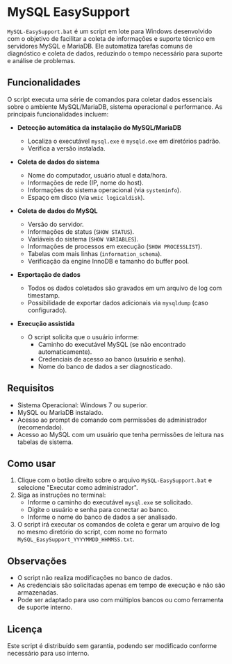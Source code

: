 # MySQL EasySupport

`MySQL-EasySupport.bat` é um script em lote para Windows desenvolvido com o objetivo de facilitar a coleta de informações e suporte técnico em servidores MySQL e MariaDB. Ele automatiza tarefas comuns de diagnóstico e coleta de dados, reduzindo o tempo necessário para suporte e análise de problemas.

## Funcionalidades

O script executa uma série de comandos para coletar dados essenciais sobre o ambiente MySQL/MariaDB, sistema operacional e performance. As principais funcionalidades incluem:

- **Detecção automática da instalação do MySQL/MariaDB**
  - Localiza o executável `mysql.exe` e `mysqld.exe` em diretórios padrão.
  - Verifica a versão instalada.

- **Coleta de dados do sistema**
  - Nome do computador, usuário atual e data/hora.
  - Informações de rede (IP, nome do host).
  - Informações do sistema operacional (via `systeminfo`).
  - Espaço em disco (via `wmic logicaldisk`).

- **Coleta de dados do MySQL**
  - Versão do servidor.
  - Informações de status (`SHOW STATUS`).
  - Variáveis do sistema (`SHOW VARIABLES`).
  - Informações de processos em execução (`SHOW PROCESSLIST`).
  - Tabelas com mais linhas (`information_schema`).
  - Verificação da engine InnoDB e tamanho do buffer pool.

- **Exportação de dados**
  - Todos os dados coletados são gravados em um arquivo de log com timestamp.
  - Possibilidade de exportar dados adicionais via `mysqldump` (caso configurado).

- **Execução assistida**
  - O script solicita que o usuário informe:
    - Caminho do executável MySQL (se não encontrado automaticamente).
    - Credenciais de acesso ao banco (usuário e senha).
    - Nome do banco de dados a ser diagnosticado.

## Requisitos

- Sistema Operacional: Windows 7 ou superior.
- MySQL ou MariaDB instalado.
- Acesso ao prompt de comando com permissões de administrador (recomendado).
- Acesso ao MySQL com um usuário que tenha permissões de leitura nas tabelas de sistema.

## Como usar

1. Clique com o botão direito sobre o arquivo `MySQL-EasySupport.bat` e selecione "Executar como administrador".
2. Siga as instruções no terminal:
   - Informe o caminho do executável `mysql.exe` se solicitado.
   - Digite o usuário e senha para conectar ao banco.
   - Informe o nome do banco de dados a ser analisado.
3. O script irá executar os comandos de coleta e gerar um arquivo de log no mesmo diretório do script, com nome no formato `MySQL_EasySupport_YYYYMMDD_HHMMSS.txt`.

## Observações

- O script não realiza modificações no banco de dados.
- As credenciais são solicitadas apenas em tempo de execução e não são armazenadas.
- Pode ser adaptado para uso com múltiplos bancos ou como ferramenta de suporte interno.

## Licença

Este script é distribuído sem garantia, podendo ser modificado conforme necessário para uso interno.
